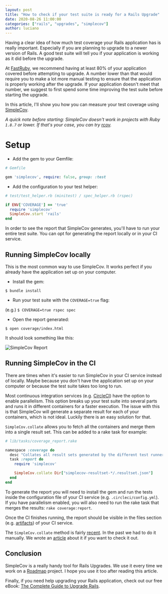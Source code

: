 ```yaml
---
layout: post
title: "How to check if your test suite is ready for a Rails Upgrade"
date: 2020-08-26 11:00:00
categories: ["rails", "upgrades", "simplecov"]
author: luciano
---
```


Having a clear idea of how much test coverage your Rails application has is really important. Especially if you are planning to upgrade to a newer version of Rails. A good test suite will tell you if your application is working as it did before the upgrade.

At [FastRuby](https://www.fastruby.io/), we recommend having at least 80% of your application covered before attempting to upgrade. A number lower than that would require you to make a lot more manual testing to ensure that the application is properly working after the upgrade. If your application doesn't meet that number, we suggest to first spend some time improving the test suite before starting the upgrade.

In this article, I'll show you how you can measure your test coverage using [SimpleCov](https://github.com/simplecov-ruby/simplecov).

_A quick note before starting: SimpleCov doesn't work in projects with Ruby `1.8.7` or lower. If that's your case, you can try [rcov](https://github.com/relevance/rcov)._

<!--more-->

# Setup

- Add the gem to your Gemfile:

```ruby
# Gemfile

gem 'simplecov', require: false, group: :test
```

- Add the configuration to your test helper:

```ruby
# test/test_helper.rb (minitest) / spec_helper.rb (rspec)

if ENV['COVERAGE'] == 'true'
  require 'simplecov'
  SimpleCov.start 'rails'
end
```

In order to see the report that SimpleCov generates, you'll have to run your entire test suite. You can opt for generating the report locally or in your CI service.

## Running SimpleCov locally

This is the most common way to use SimpleCov. It works perfect if you already have the application set up on your computer.

- Install the gem:

`$ bundle install`

- Run your test suite with the `COVERAGE=true` flag:

(e.g.) `$ COVERAGE=true rspec spec`

- Open the report generated:

`$ open coverage/index.html`

It should look something like this:

<img src="/blog/assets/images/simple-cov-report.png" alt="SimpleCov Report">

## Running SimpleCov in the CI

There are times when it's easier to run SimpleCov in your CI service instead of locally. Maybe because you don't have the application set up on your computer or because the test suite takes too long to run.

Most continuous integration services (e.g. [CircleCI](https://circleci.com/)) have the option to enable parallelism. This option breaks up your test suite into several parts and runs it in different containers for a faster execution.
The issue with this is that SimpleCov will generate a separate result for each of your containers, which is not ideal. Luckily there is an easy solution for that.

`SimpleCov.collate` allows you to fetch all the containers and merge them into a single result set. This can be added to a rake task for example:

```ruby
# lib/tasks/coverage_report.rake

namespace :coverage do
  desc "Collates all result sets generated by the different test runners"
  task :report do
    require 'simplecov'

    SimpleCov.collate Dir["simplecov-resultset-*/.resultset.json"]
  end
end
```

To generate the report you will need to install the gem and run the tests inside the configuration file of your CI service (e.g. `.circleci/config.yml`). If you have parallelism enabled, you will also need to run the rake task that merges the results: `rake coverage:report`.

Once the CI finishes running, the report should be visible in the files section (e.g. [artifacts](https://circleci.com/docs/2.0/artifacts/)) of your CI service.

The `SimpleCov.collate` method is fairly [recent](https://github.com/simplecov-ruby/simplecov/pull/780). In the past we had to do it manually. We wrote an [article](https://www.fastruby.io/blog/rails/simplecov/upgrades/merging-multiple-simpleCov-coverage-results.html) about it if you want to check it out.

## Conclusion

SimpleCov is a really handy tool for Rails Upgrades. We use it every time we work on a [Roadmap](https://www.fastruby.io/roadmap) project. I hope you use it too after reading this article.

Finally, if you need help upgrading your Rails application, check out our free eBook: [The Complete Guide to Upgrade Rails](https://www.fastruby.io/).
